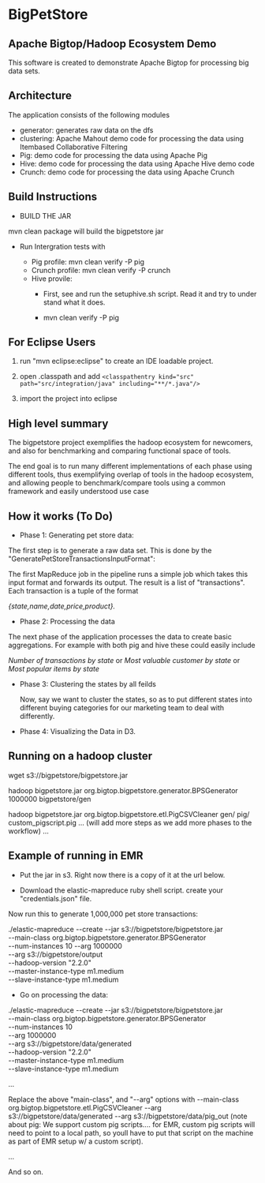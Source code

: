 BigPetStore
============
Apache Bigtop/Hadoop Ecosystem Demo
-----------------------------------
This software is created to demonstrate Apache Bigtop for processing
big data sets.

Architecture
------------
The application consists of the following modules

* generator: generates raw data on the dfs
* clustering: Apache Mahout demo code for processing the data using Itembased Collaborative Filtering
* Pig: demo code for processing the data using Apache Pig
* Hive: demo code for processing the data using Apache Hive demo code
* Crunch: demo code for processing the data using Apache Crunch

Build Instructions
------------------

* BUILD THE JAR

mvn clean package will build the bigpetstore jar

* Run Intergration tests with

  * Pig profile: mvn clean verify -P pig
  * Crunch profile: mvn clean verify -P crunch
  * Hive provile:
     * First, see and run the setuphive.sh script.  Read it and try to under
     stand what it does.
     
     * mvn clean verify -P pig

For Eclipse Users
-----------------

1) run "mvn eclipse:eclipse" to create an IDE loadable project.

2) open .classpath and add
    `<classpathentry kind="src" path="src/integration/java" including="**/*.java"/>`

3) import the project into eclipse


High level summary
------------------


The bigpetstore project exemplifies the hadoop ecosystem for newcomers, and also for benchmarking and
comparing functional space of tools.

The end goal is to run many different implementations of each phase
using different tools, thus exemplifying overlap of tools in the hadoop ecosystem, and allowing people to benchmark/compare tools
using a common framework and easily understood use case


How it works (To Do)
--------------------

* Phase 1: Generating pet store data:

The first step is to generate a raw data set.  This is done by the "GeneratePetStoreTransactionsInputFormat":

The first MapReduce job in the pipeline runs a simple job which takes this input format and forwards
its output.  The result is a list of "transactions".  Each transaction is a tuple of the format

  *{state,name,date,price,product}.*

* Phase 2: Processing the data

The next phase of the application processes the data to create basic aggregations.
For example with both pig and hive these could easily include

  *Number of transactions by state* or
  *Most valuable customer by state* or
  *Most popular items by state*


* Phase 3: Clustering the states by all feilds

  Now, say we want to cluster the states, so as to put different states into different buying categories
  for our marketing team to deal with differently.

* Phase 4: Visualizing the Data in D3.

Running on a hadoop cluster
---------------------------

wget s3://bigpetstore/bigpetstore.jar

hadoop bigpetstore.jar org.bigtop.bigpetstore.generator.BPSGenerator 1000000 bigpetstore/gen

hadoop bigpetstore.jar org.bigtop.bigpetstore.etl.PigCSVCleaner gen/ pig/ custom_pigscript.pig
... (will add more steps as we add more phases to the workflow) ...


Example of running in EMR
--------------------------
- Put the jar in s3.  Right now there is a copy of it at the url below.

- Download the elastic-mapreduce ruby shell script. 
create your "credentials.json" file. 

Now run this to generate 1,000,000 pet store transactions: 

./elastic-mapreduce --create --jar s3://bigpetstore/bigpetstore.jar \
--main-class org.bigtop.bigpetstore.generator.BPSGenerator \
--num-instances 10 --arg 1000000 \
--arg s3://bigpetstore/output \
--hadoop-version "2.2.0"  \
--master-instance-type m1.medium \
--slave-instance-type m1.medium

- Go on processing the data: 

./elastic-mapreduce --create --jar s3://bigpetstore/bigpetstore.jar \
--main-class org.bigtop.bigpetstore.generator.BPSGenerator \
--num-instances 10  \
--arg 1000000 \
--arg s3://bigpetstore/data/generated \
--hadoop-version "2.2.0"  \
--master-instance-type m1.medium \
--slave-instance-type m1.medium

... 

Replace the above "main-class", and "--arg" options with
--main-class org.bigtop.bigpetstore.etl.PigCSVCleaner 
--arg s3://bigpetstore/data/generated
--arg s3://bigpetstore/data/pig_out
(note about pig: We support custom pig scripts.... for EMR, custom pig scripts will need to point to a 
local path, so youll have to put that script on the machine as part
of EMR setup w/ a custom script).

... 

And so on. 
